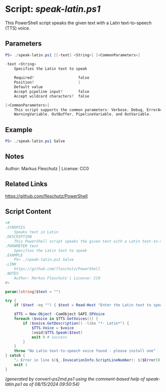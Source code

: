 Script: *speak-latin.ps1*
========================

This PowerShell script speaks the given text with a Latin text-to-speech (TTS) voice.

Parameters
----------
```powershell
PS> ./speak-latin.ps1 [[-text] <String>] [<CommonParameters>]

-text <String>
    Specifies the Latin text to speak
    
    Required?                    false
    Position?                    1
    Default value                
    Accept pipeline input?       false
    Accept wildcard characters?  false

[<CommonParameters>]
    This script supports the common parameters: Verbose, Debug, ErrorAction, ErrorVariable, WarningAction, 
    WarningVariable, OutBuffer, PipelineVariable, and OutVariable.
```

Example
-------
```powershell
PS> ./speak-latin.ps1 Salve

```

Notes
-----
Author: Markus Fleschutz | License: CC0

Related Links
-------------
https://github.com/fleschutz/PowerShell

Script Content
--------------
```powershell
<#
.SYNOPSIS
	Speaks text in Latin
.DESCRIPTION
	This PowerShell script speaks the given text with a Latin text-to-speech (TTS) voice.
.PARAMETER text
	Specifies the Latin text to speak
.EXAMPLE
	PS> ./speak-latin.ps1 Salve
.LINK
	https://github.com/fleschutz/PowerShell
.NOTES
	Author: Markus Fleschutz | License: CC0
#>

param([string]$text = "")

try {
	if ($text -eq "") { $text = Read-Host "Enter the Latin text to speak" }

	$TTS = New-Object -ComObject SAPI.SPVoice
	foreach ($voice in $TTS.GetVoices()) {
		if ($voice.GetDescription() -like "*- Latin*") { 
			$TTS.Voice = $voice
			[void]$TTS.Speak($text)
			exit 0 # success
		}
	}
	throw "No Latin text-to-speech voice found - please install one"
} catch {
	"⚠️ Error in line $($_.InvocationInfo.ScriptLineNumber): $($Error[0])"
	exit 1
}
```

*(generated by convert-ps2md.ps1 using the comment-based help of speak-latin.ps1 as of 08/15/2024 09:50:54)*
